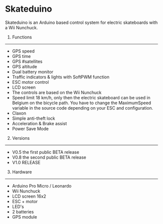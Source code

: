 Skateduino
==========

Skateduino is an Arduino based control system for electric skateboards with a Wii Nunchuck.

1. Functions
------------
* GPS speed
* GPS time
* GPS #satellites
* GPS altitude
* Dual battery monitor
* Traffic indicators & lights with SoftPWM function
* ESC motor control
* LCD screen
* The controls are based on the Wii Nunchuck
* Speed limit 18 km/h, only then the electric skateboard can be used in Belgium on the bicycle path. You have to change the MaximumSpeed variable in the source code depending on your ESC and configuration.
* Claxon
* Simple anti-theft lock
* Acceleration & Brake assist
* Power Save Mode

2. Versions
-----------
* V0.5 the first public BETA release
* V0.8 the second public BETA release
* V1.0 RELEASE

3. Hardware
-----------
* Arduino Pro Micro / Leonardo
* Wii Nunchuck
* LCD screen 16x2
* ESC + motor
* LED's
* 2 batteries
* GPS module
